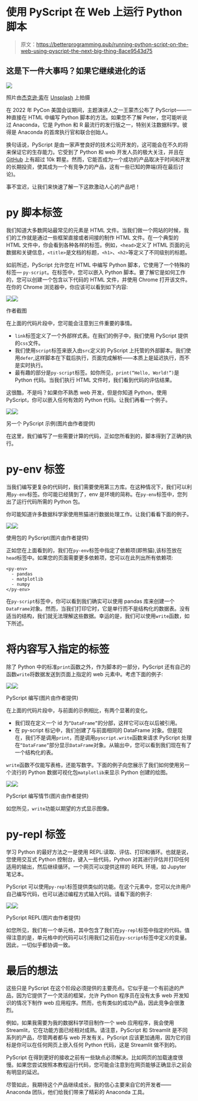 # 使用 PyScript 在 Web 上运行 Python 脚本

> 原文：<https://betterprogramming.pub/running-python-script-on-the-web-using-pyscript-the-next-big-thing-8ace9543d75>

## 这是下一件大事吗？如果它继续进化的话

![](img/ebc6e3be2ecc730baff749ccf4148425.png)

照片由[杰克逊·索](https://unsplash.com/@jacksonsophat?utm_source=medium&utm_medium=referral)在 [Unsplash](https://unsplash.com?utm_source=medium&utm_medium=referral) 上拍摄

在 2022 年 PyCon 美国会议期间，主题演讲人之一王蒙杰公布了 PyScript——一种直接在 HTML 中编写 Python 脚本的方法。如果您不了解 Peter，您可能听说过 Anaconda，它是 Python 和 R 最流行的发行版之一，特别关注数据科学。彼得是 Anaconda 的首席执行官和联合创始人。

换句话说，PyScript 是由一家声誉良好的技术公司开发的，这可能会在不久的将来保证它的生存能力。它受到了 Python 和 web 开发人员的极大关注，并且在 [GitHub](https://github.com/pyscript/pyscript) 上有超过 10k 颗星。然而，它能否成为一个成功的产品取决于时间和开发的长期投资，使其成为一个有竞争力的产品，这有一些已知的弊端(将在最后讨论)。

事不宜迟，让我们来快速了解一下这款激动人心的产品吧！

# py 脚本标签

我们知道大多数网站最常见的元素是 HTML 文件。当我们做一个网站的时候，我们的工作就是通过一些框架直接或者间接的制作 HTML 文件。在一个典型的 HTML 文件中，你会看到各种各样的标签。例如，`<head>`定义了 HTML 页面的元数据和关键信息，`<title>`是文档的标题，`<h1>`、`<h2>`等定义了不同级别的标题。

如前所述，PyScript 允许您在 HTML 中编写 Python 脚本，它使用了一个特殊的标签— `py-script`。在标签中，您可以嵌入 Python 脚本。要了解它是如何工作的，您可以创建一个包含以下代码的 HTML 文件，并使用 Chrome 打开该文件。在你的 Chrome 浏览器中，你应该可以看到如下内容:

![](img/a5e7dcfe9229667bb07e713010a83973.png)![](img/62f1f0f3b0817ca6009dd4dd5d3debb2.png)

作者截图

在上面的代码片段中，您可能会注意到三件重要的事情。

*   `link`标签定义了一个外部样式表。在我们的例子中，我们使用 PyScript 提供的`css`文件。
*   我们使用`script`标签来嵌入由`src`定义的 PyScript 上托管的外部脚本。我们使用`defer`,这样脚本在下载后执行，页面完成解析——本质上是延迟执行，而不是实时执行。
*   最有趣的部分是`py-script`标签。如你所见，`print(“Hello, World!”)`是 Python 代码。当我们执行 HTML 文件时，我们看到代码的评估结果。

这很酷，不是吗？如果你不熟悉 web 开发，但是你知道 Python，使用 PyScript，你可以嵌入任何有效的 Python 代码。让我们再看一个例子。

![](img/256e28db947955d22d1fd8285bc539c1.png)![](img/1fb4010f212e0e96abdebc2f1fac72da.png)

另一个 PyScript 示例(图片由作者提供)

在这里，我们编写了一些需要计算的代码，正如您所看到的，脚本得到了正确的执行。

# py-env 标签

当我们编写更复杂的代码时，我们需要使用第三方库。在这种情况下，我们可以利用`py-env`标签。你可能已经猜到了，env 是环境的简称。在`py-env`标签中，您列出了运行代码所需的 Python 包。

你可能知道许多数据科学家使用熊猫进行数据处理工作。让我们看看下面的例子。

![](img/bcc46264c19eeedd82246860648ad0e4.png)![](img/fa2b80e3837568ad3871bbf9a5a789aa.png)

使用包的 PyScript(图片由作者提供)

正如您在上面看到的，我们在`py-env`标签中指定了依赖项(即熊猫),该标签放在`head`标签中。如果您的页面需要更多依赖项，您可以在此列出所有依赖项:

```
<py-env>
  - pandas
  - matplotlib
  - numpy
</py-env>
```

在`py-script`标签中，你可以看到我们确实可以使用 pandas 库来创建一个`DataFrame`对象。然而，当我们打印它时，它是单行而不是结构化的数据表。没有适当的结构，我们就无法理解这些数据。幸运的是，我们可以使用`write`函数，如下所述。

# 将内容写入指定的标签

除了 Python 中的标准`print`函数之外，作为脚本的一部分，PyScript 还有自己的函数`write`将数据发送到页面上指定的 web 元素中。考虑下面的例子:

![](img/8f8dc55a7fddbbfbcc5f3c466d994ba1.png)![](img/9f022674e79484051f8cef818501403c.png)

PyScript 编写(图片由作者提供)

在上面的代码片段中，与前面的示例相比，有两个显著的变化。

*   我们现在定义一个 id 为`“DataFrame”`的分部，这样它可以在以后被引用。
*   在 py-script 标记中，我们创建了与前面相同的 DataFrame 对象。但是现在，我们不是调用`print`，而是调用`pyscript.write`函数来请求 PyScript 处理在`“DataFrame”`部分显示`DataFrame`对象。从输出中，您可以看到我们现在有了一个结构化的表。

`write`函数不仅能写表格，还能写数字。下面的例子向您展示了我们如何使用另一个流行的 Python 数据可视化包`matplotlib`来显示 Python 创建的绘图。

![](img/ef5a08c3262a5948436342fd189b8f48.png)![](img/b6996b5522f37028c92f44a2982cf962.png)

PyScript 编写情节(图片由作者提供)

如您所见，`write`功能以期望的方式显示图像。

# py-repl 标签

学习 Python 的最好方法之一是使用 REPL:读取、评估、打印和循环。也就是说，您使用交互式 Python 控制台，键入一些代码，Python 对其进行评估并打印任何适用的输出，然后继续循环。一个网页可以提供这样的 REPL 环境，如 Jupyter 笔记本。

PyScript 可以使用`py-repl`标签提供类似的功能。在这个元素中，您可以允许用户自己编写代码，也可以通过编程方式输入代码。请看下面的例子:

![](img/60987f6d49e7d2e2e5d959cd5de66677.png)![](img/a329d151d02f5c1a5cd8e732c9ecc9da.png)

PyScript REPL(图片由作者提供)

如您所见，我们有一个单元格，其中包含了我们在`py-repl`标签中指定的代码。值得注意的是，单元格中的代码可以引用我们之前在`py-script`标签中定义的变量。因此，一切似乎都协调一致。

# 最后的想法

这些只是 PyScript 在这个阶段必须提供的主要亮点。它似乎是一个有前途的产品，因为它提供了一个灵活的框架，允许 Python 程序员在没有太多 web 开发知识的情况下制作 web 应用程序。然而，也有类似的成功产品，因此竞争会很激烈。

例如，如果我需要为我的数据科学项目制作一个 web 应用程序，我会使用 Streamlit，它在功能方面已经相对成熟。请注意，PyScript 和 Streamlit 是不同系列的产品，尽管两者都与 web 开发有关。PyScript 应该更加通用，因为它的目标是你可以在任何网页上嵌入任何 Python 代码，这是 Streamlit 做不到的。

PyScript 在得到更好的接收之前有一些缺点必须解决。比如网页的加载速度很慢。如果您尝试按照本教程运行代码，您可能会注意到在网页能够正确显示之前会有明显的延迟。

尽管如此，我期待这个产品继续成长，我的信心主要来自它的开发者——Anaconda 团队，他们给我们带来了精彩的 Anaconda 工具。